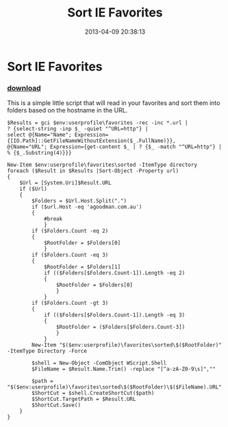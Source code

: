 ﻿---
pid:            4095
poster:         Jeff Patton
title:          Sort IE Favorites
date:           2013-04-09 20:38:13
format:         posh
parent:         0
parent:         0

---

# Sort IE Favorites

### [download](4095.ps1)

This is a simple little script that will read in your favorites and sort them into folders based on the hostname in the URL.

```posh
$Results = gci $env:userprofile\favorites -rec -inc *.url |
? {select-string -inp $_ -quiet "^URL=http"} |
select @{Name="Name"; Expression={[IO.Path]::GetFileNameWithoutExtension($_.FullName)}},
@{Name="URL"; Expression={get-content $_ | ? {$_ -match "^URL=http"} | % {$_.Substring(4)}}}

New-Item $env:userprofile\favorites\sorted -ItemType directory
foreach ($Result in $Results |Sort-Object -Property url)
{
    $Url = [System.Uri]$Result.URL
    if ($Url)
    {
        $Folders = $Url.Host.Split(".")
        if ($url.Host -eq 'agoodman.com.au')
        {
            #break
            }
        if ($Folders.Count -eq 2)
        {
            $RootFolder = $Folders[0]
            }
        if ($Folders.Count -eq 3)
        {
            $RootFolder = $Folders[1]
            if (($Folders[$Folders.Count-1]).Length -eq 2)
            {
                $RootFolder = $Folders[0]
                }
            }
        if ($Folders.Count -gt 3)
        {
            if (($Folders[$Folders.Count-1]).Length -eq 3)
            {
                $RootFolder = ($Folders[$Folders.Count-3])
                }
            }
        New-Item "$($env:userprofile)\favorites\sorted\$($RootFolder)" -ItemType Directory -Force

        $shell = New-Object -ComObject WScript.Shell
        $FileName = $Result.Name.Trim() -replace "[^a-zA-Z0-9\s]",""

        $path = "$($env:userprofile)\favorites\sorted\$($RootFolder)\$($FileName).URL"
        $ShortCut = $shell.CreateShortCut($path)
        $ShortCut.TargetPath = $Result.URL
        $ShortCut.Save()
    }
}
```
